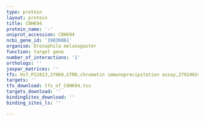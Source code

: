 ```yaml
---
type: protein
layout: protein
title: C0HK94
protein_name: '-'
uniprot_accession: C0HK94
ncbi_gene_id: '19836061'
organism: Drosophila melanogaster
function: target gene
number_of_interactions: '1'
orthologs: ''
jaspar_matrices: ''
tfs: Hsf,P22813,37068,GTRD,chromatin immunoprecipitation assay,27924024%5Buid%5D,No
targets: ''
tfs_download: tfs_of_C0HK94.tsv
targets_download: ''
bindingSites_download: ''
binding_sites_ls: ''

---
```


